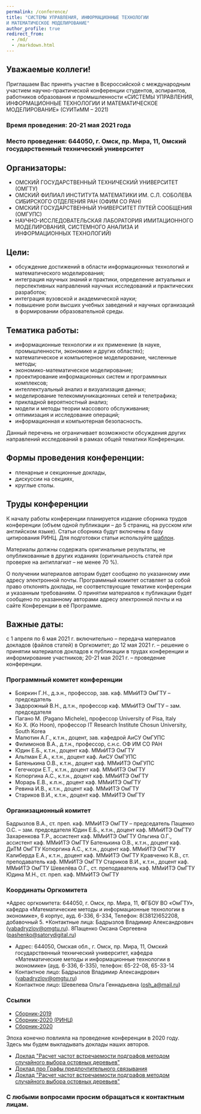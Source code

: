 ```yaml
---
permalink: /conference/
title: "СИСТЕМЫ УПРАВЛЕНИЯ, ИНФОРМАЦИОННЫЕ ТЕХНОЛОГИИ 
И МАТЕМАТИЧЕСКОЕ МОДЕЛИРОВАНИЕ"
author_profile: true
redirect_from: 
  - /md/
  - /markdown.html
---
```


## Уважаемые коллеги!

Приглашаем Вас принять участие
в Всероссийской с международным участием научно-практической конференции
студентов, аспирантов, работников образования и промышленности 
«СИСТЕМЫ УПРАВЛЕНИЯ, ИНФОРМАЦИОННЫЕ ТЕХНОЛОГИИ 
И МАТЕМАТИЧЕСКОЕ МОДЕЛИРОВАНИЕ» (СУИТиММ – 2021)

### Время проведения: 20-21 мая 2021 года
### Место проведения: 644050, г. Омск, пр. Мира, 11, Омский государственный технический университет


## Организаторы:

* ОМСКИЙ ГОСУДАРСТВЕННЫЙ ТЕХНИЧЕСКИЙ УНИВЕРСИТЕТ (ОМГТУ)
* ОМСКИЙ ФИЛИАЛ ИНСТИТУТА МАТЕМАТИКИ ИМ. С.Л. СОБОЛЕВА СИБИРСКОГО ОТДЕЛЕНИЯ РАН (ОФИМ СО РАН)
* ОМСКИЙ ГОСУДАРСТВЕННЫЙ УНИВЕРСИТЕТ ПУТЕЙ СООБЩЕНИЯ (ОМГУПС)
* НАУЧНО-ИССЛЕДОВАТЕЛЬСКАЯ ЛАБОРАТОРИЯ ИМИТАЦИОННОГО МОДЕЛИРОВАНИЯ, СИСТЕМНОГО АНАЛИЗА И ИНФОРМАЦИОННЫХ ТЕХНОЛОГИЙ)

## Цели:
* обсуждение достижений в области информационных технологий и математического моделирования;
* интеграция научных знаний и практики, определение актуальных и перспективных направлений научных исследований и практических разработок;
* интеграция вузовской и академической науки;
* повышение роли высших учебных заведений и научных организаций в формировании образовательной среды.

## Тематика работы:
* информационные технологии и их применение (в науке, промышленности, экономике и других областях);
* математическое и компьютерное моделирование, численные методы;
* экономико-математическое моделирование;
* проектирование информационных систем и программных комплексов;
* интеллектуальный анализ и визуализация данных;
* моделирование телекоммуникационных сетей и телетрафика;
* прикладной вероятностный анализ;
* модели и методы теории массового обслуживания;
* оптимизация и исследование операций;
* информационная и компьютерная безопасность.

Данный перечень не ограничивает возможности обсуждения других направлений исследований в рамках общей тематики Конференции.

## Формы проведения конференции:
* пленарные и секционные доклады,
* дискуссии на секциях,
* круглые столы.

## Труды конференции
К началу работы конференции планируется издание сборника трудов конференции (объем одной публикации – до 5 страниц, на русском или английском языке). Статьи сборника будут включены в базу цитирования РИНЦ. Для подготовки статьи используйте [шаблон](https://drive.google.com/file/d/1TvSoPx_eNAgiNUJ6ddhLZufTyoqzCDni/view?usp=sharing).

Материалы должны содержать оригинальные результаты, не опубликованные в других изданиях (оригинальность статей при проверке на антиплагиат – не менее 70 %).

О получении материалов авторам будет сообщено по указанному ими адресу электронной почты. Программный комитет оставляет за собой право отклонять доклады, не соответствующие тематике конференции и указанным требованиям.
О принятии материалов к публикации будет сообщено по указанному авторами адресу электронной почты и на сайте Конференции в её Программе.

## Важные даты:
с 1 апреля по 6 мая 2021 г. включительно – передача материалов докладов (файлов статей) в Оргкомитет;
до 12 мая 2021 г. – решение о принятии материалов докладов к публикации в трудах конференции и информирование участников;
20-21 мая 2021 г. – проведение конференции.

### Программный комитет конференции
* Бояркин Г.Н., д.э.н., профессор, зав. каф. ММиИТЭ ОмГТУ – председатель
* Задорожный В.Н., д.т.н., профессор каф. ММиИТЭ ОмГТУ – зам. председателя
* Пагано М. (Pagano Michele), профессор University of Pisa, Italy
* Ко Х. (Ko Hoon), профессор IT  Research Institute  Chosun University, South Korea
* Малютин А.Г., к.т.н., доцент, зав. кафедрой АиСУ ОмГУПС
* Филимонов В.А., д.т.н., профессор, с.н.с. ОФ ИМ СО РАН
* Юдин Е.Б., к.т.н., доцент каф. ММиИТЭ ОмГТУ
* Альтман Е.А., к.т.н., доцент каф. АиСУ ОмГУПС
* Батенькина О.В., к.т.н., доцент каф. ММиИТЭ ОмГУПС
* Гегечкори Е.Т., к.т.н., доцент каф. ММиИТЭ ОмГТУ
* Котюргина А.С., к.т.н.,  доцент каф. ММиИТЭ ОмГТУ
* Морарь Е.В., к.п.н., доцент каф. ММиИТЭ ОмГТУ
* Ревина И.В., к.т.н., доцент каф. ММиИТЭ ОмГТУ
* Стариков В.И., к.т.н.,  доцент каф. ММиИТЭ ОмГТУ

### Организационный комитет
Бадрызлов В.А., ст. преп. каф. ММиИТЭ ОмГТУ – председатель
Пащенко О.С. – зам. председателя
Юдин Е.Б., к.т.н., доцент каф. ММиИТЭ ОмГТУ
Захаренкова Т.Р., ассистент каф. ММиИТЭ ОмГТУ
Ольгина О.Г., ассистент каф. ММиИТЭ ОмГТУ
Батенькина О.В., к.т.н., доцент каф. ДиТМ ОмГТУ
Котюргина А.С., к.т.н., доцент каф. ММиИТЭ ОмГТУ
Калиберда Е.А., к.т.н., доцент каф. ММиИТЭ ОмГТУ
Кравченко К.В., ст. преподаватель каф. ММиИТЭ ОмГТУ
Стариков В.И., к.т.н., доцент каф. ММиИТЭ ОмГТУ
Шевелёва О.Г., ст. преподаватель каф. ММиИТЭ ОмГТУ
Юдина М.Н., ст. преп. каф. ММиИТЭ ОмГТУ

### Координаты Оргкомитета
*Адрес оргкомитета: 644050, г. Омск, пр. Мира, 11, ФГБОУ ВО «ОмГТУ», кафедра «Математические методы и информационные технологии в экономике», 6 корпус, ауд. 6-336, 6-334, Телефон: 8(3812)652208, добавочный 5.
*Контактные лица: Бадрызлов Владимир Александрович (vabadryzlov@omgtu.ru).
8Пащенко Оксана Сергеевна (рashenko@satorydigital.ru)

* Адрес: 644050, Омская обл., г. Омск, пр. Мира, 11, Омский государственный технический университет,
кафедра «Математические методы и информационные технологии в экономике» (ауд. 6-336, 6-335), телефон: 65-22-08, 65-33-14
* Контактное лицо: Бадрызлов Владимир Александрович  (vabadryzlov@omgtu.ru)
* Контактное лицо: Шевелева Ольга Геннадьевна (osh_a@mail.ru)

### Ссылки
* [Сборник-2019](https://drive.google.com/file/d/1mS8ly5QIdLLpzYJl0Cte-Fk1aRJ01_gb/view?usp=sharing)
* [Сборник-2020 (РИНЦ)](https://github.com/imsait/imsait.github.io/blob/master/files/tom1.pdf)
* [Сборник-2020](https://github.com/imsait/imsait.github.io/blob/master/files/tom2.pdf)

Эпоха конечно повлияла на проведение конференции в 2020 году. Здесь мы будем выкладывать доклады наших авторов.
* [Доклад "Расчет частот встречаемости подграфов методом случайного выбора остовных деревьев"](https://youtu.be/rlILFL2SoNM)
* [Доклад про Графы предпочтительного связывания](https://youtu.be/EVPihCudWk4)
* [Доклад "Расчет частот встречаемости подграфов методом случайного выбора остовных деревьев"](https://youtu.be/rlILFL2SoNM)

### С любыми вопросами просим обращаться к контактным лицам.


